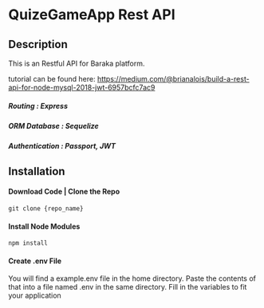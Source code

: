 # QuizeGameApp Rest API

## Description

This is an Restful API for Baraka platform.

tutorial can be found here: https://medium.com/@brianalois/build-a-rest-api-for-node-mysql-2018-jwt-6957bcfc7ac9

##### Routing : Express

##### ORM Database : Sequelize

##### Authentication : Passport, JWT

## Installation

#### Download Code | Clone the Repo

```
git clone {repo_name}
```

#### Install Node Modules

```
npm install
```

#### Create .env File

You will find a example.env file in the home directory. Paste the contents of that into a file named .env in the same directory.
Fill in the variables to fit your application
